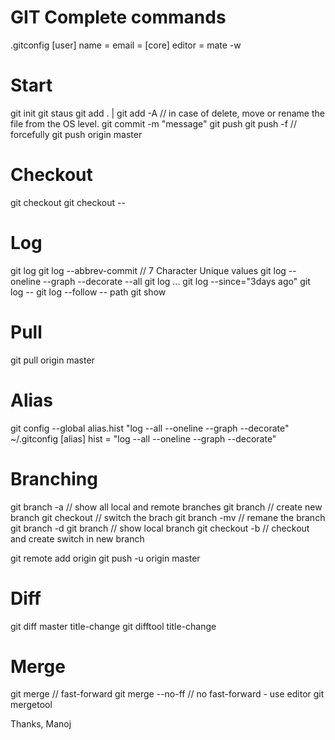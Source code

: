 # GIT Complete commands
.gitconfig
[user]
    name = 
    email =
[core]
    editor = mate -w
# Start
git init
git staus
git add . | <file-name>
git add -A  // in case of delete, move or rename the file from the OS level.
git commit -m "message"
git push
git push -f // forcefully
git push origin master


# Checkout
git checkout <branch-name>
git checkout -- <file-name>

# Log
git log
git log --abbrev-commit // 7 Character Unique values
git log --oneline --graph --decorate --all
git log <commitId1>...<commitId10>
git log --since="3days ago"
git log -- <file-name>
git log --follow -- path
git show <commitId>

# Pull
git pull origin master


# Alias
git config --global alias.hist "log --all --oneline --graph --decorate"
~/.gitconfig
[alias]
    hist = "log --all --oneline --graph --decorate"

# Branching
git branch -a // show all local and remote branches
git branch <branch-name>  // create new branch
git checkout <branch-name> // switch the brach 
git branch -mv <old-branch-name> <new-branch-name> // remane the branch
git branch -d <branch-name>
git branch // show local branch
git checkout -b <new-branch> // checkout and create switch in new branch

git remote add origin <url>
git push -u origin master

# Diff
git diff master title-change
git difftool title-change

# Merge 
git merge <branch-name>  // fast-forward
git merge --no-ff // no fast-forward - use editor
git mergetool


Thanks,
Manoj